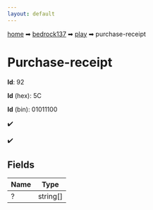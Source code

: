 ```yaml
---
layout: default
---
```


[home](/) ➡ [bedrock137](/protocol/bedrock137) ➡ [play](/protocol/bedrock137/play) ➡ purchase-receipt

# Purchase-receipt

**Id**: 92

**Id** (hex): 5C

**Id** (bin): 01011100

✔️

✔️

## Fields

Name | Type
---|---
? | string[]

